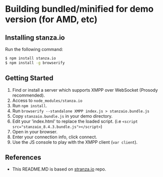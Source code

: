 # Building bundled/minified for demo version (for AMD, etc)

## Installing stanza.io

Run the following command:
```sh
$ npm install stanza.io
$ npm install -g browserify
```

## Getting Started
1. Find or install a server which supports XMPP over WebSocket (Prosody recommended).
2. Access to `node_modules/stanza.io`
3. Run `npm install`.
4. Run `browserify --standalone XMPP index.js > stanzaio.bundle.js`
5. Copy `stanzaio.bundle.js` in your demo directory.
6. Edit your 'index.html' to replace the loaded script. (i.e `<script src="stanzaio_8.4.3.bundle.js"></script>`)
7. Open in your browser.
8. Enter your connection info, click connect.
9. Use the JS console to play with the XMPP client (`var client`).

## References
- This README.MD is based on [stranza.io](https://github.com/legastero/stanza.io) repo.

